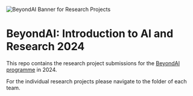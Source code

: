 ![BeyondAI Banner for Research Projects](IQRG_Banner_Research_Projects_2024.png)

# BeyondAI: Introduction to AI and Research 2024
This repo contains the research project submissions for the [BeyondAI programme](https://thinkingbeyond.education/beyondai/) in 2024.

For the individual research projects please navigate to the folder of each team. 
